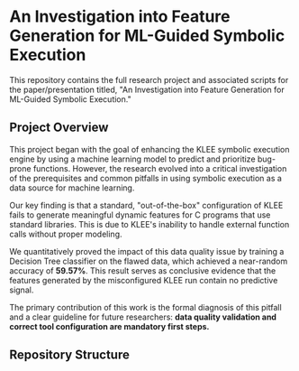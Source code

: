 # An Investigation into Feature Generation for ML-Guided Symbolic Execution

This repository contains the full research project and associated scripts for the paper/presentation titled, "An Investigation into Feature Generation for ML-Guided Symbolic Execution."

## Project Overview

This project began with the goal of enhancing the KLEE symbolic execution engine by using a machine learning model to predict and prioritize bug-prone functions. However, the research evolved into a critical investigation of the prerequisites and common pitfalls in using symbolic execution as a data source for machine learning.

Our key finding is that a standard, "out-of-the-box" configuration of KLEE fails to generate meaningful dynamic features for C programs that use standard libraries. This is due to KLEE's inability to handle external function calls without proper modeling.

We quantitatively proved the impact of this data quality issue by training a Decision Tree classifier on the flawed data, which achieved a near-random accuracy of **59.57%**. This result serves as conclusive evidence that the features generated by the misconfigured KLEE run contain no predictive signal.

The primary contribution of this work is the formal diagnosis of this pitfall and a clear guideline for future researchers: **data quality validation and correct tool configuration are mandatory first steps.**

## Repository Structure
